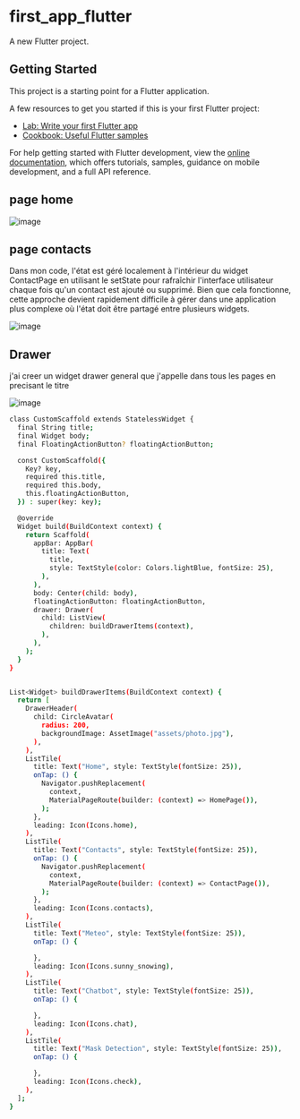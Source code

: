 # first_app_flutter

A new Flutter project.

## Getting Started

This project is a starting point for a Flutter application.

A few resources to get you started if this is your first Flutter project:

- [Lab: Write your first Flutter app](https://docs.flutter.dev/get-started/codelab)
- [Cookbook: Useful Flutter samples](https://docs.flutter.dev/cookbook)

For help getting started with Flutter development, view the
[online documentation](https://docs.flutter.dev/), which offers tutorials,
samples, guidance on mobile development, and a full API reference.


## page home

![image](https://github.com/MeriameZaouia/First_app_flutter/assets/92438936/f8dc1ed4-3911-4475-8870-8d046c79859c)


## page contacts 

Dans mon code, l'état est géré localement à l'intérieur du widget ContactPage en utilisant le setState pour rafraîchir l'interface utilisateur chaque fois qu'un contact est ajouté ou supprimé. Bien que cela fonctionne, cette approche devient rapidement difficile à gérer dans une application plus complexe où l'état doit être partagé entre plusieurs widgets.

![image](https://github.com/MeriameZaouia/First_app_flutter/assets/92438936/23e80938-5cd6-4c4e-95f0-6563d99b5bf6)

## Drawer 
j'ai creer un widget drawer general que j'appelle dans tous les pages en precisant le titre

![image](https://github.com/MeriameZaouia/First_app_flutter/assets/92438936/29bbab5e-9549-48b8-996b-c9c5e6eca929)

```bash
class CustomScaffold extends StatelessWidget {
  final String title;
  final Widget body;
  final FloatingActionButton? floatingActionButton;

  const CustomScaffold({
    Key? key,
    required this.title,
    required this.body,
    this.floatingActionButton,
  }) : super(key: key);

  @override
  Widget build(BuildContext context) {
    return Scaffold(
      appBar: AppBar(
        title: Text(
          title,
          style: TextStyle(color: Colors.lightBlue, fontSize: 25),
        ),
      ),
      body: Center(child: body),
      floatingActionButton: floatingActionButton,
      drawer: Drawer(
        child: ListView(
          children: buildDrawerItems(context),
        ),
      ),
    );
  }
}

```


```bash

List<Widget> buildDrawerItems(BuildContext context) {
  return [
    DrawerHeader(
      child: CircleAvatar(
        radius: 200,
        backgroundImage: AssetImage("assets/photo.jpg"),
      ),
    ),
    ListTile(
      title: Text("Home", style: TextStyle(fontSize: 25)),
      onTap: () {
        Navigator.pushReplacement(
          context,
          MaterialPageRoute(builder: (context) => HomePage()),
        );
      },
      leading: Icon(Icons.home),
    ),
    ListTile(
      title: Text("Contacts", style: TextStyle(fontSize: 25)),
      onTap: () {
        Navigator.pushReplacement(
          context,
          MaterialPageRoute(builder: (context) => ContactPage()),
        );
      },
      leading: Icon(Icons.contacts),
    ),
    ListTile(
      title: Text("Meteo", style: TextStyle(fontSize: 25)),
      onTap: () {

      },
      leading: Icon(Icons.sunny_snowing),
    ),
    ListTile(
      title: Text("Chatbot", style: TextStyle(fontSize: 25)),
      onTap: () {

      },
      leading: Icon(Icons.chat),
    ),
    ListTile(
      title: Text("Mask Detection", style: TextStyle(fontSize: 25)),
      onTap: () {

      },
      leading: Icon(Icons.check),
    ),
  ];
}

```



